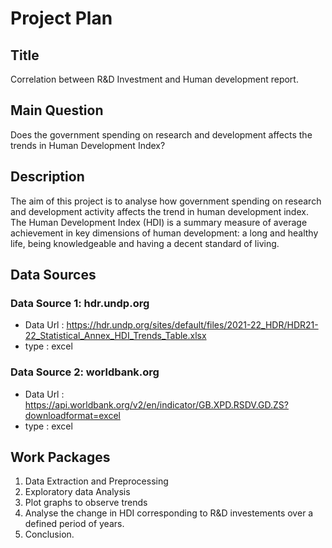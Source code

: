 # Project Plan
## Title
Correlation between R&D Investment and Human development report.

## Main Question
Does the government spending on research and development affects the trends in Human Development Index?

## Description
The aim of this project is to analyse how government spending on research and development activity affects the trend in human development index. The Human Development Index (HDI) is a summary measure of average achievement in key dimensions of human development: a long and healthy life, being knowledgeable and having a decent standard of living. 

## Data Sources
### Data Source 1: hdr.undp.org
* Data Url : <https://hdr.undp.org/sites/default/files/2021-22_HDR/HDR21-22_Statistical_Annex_HDI_Trends_Table.xlsx>
* type : excel

### Data Source 2: worldbank.org
* Data Url : <https://api.worldbank.org/v2/en/indicator/GB.XPD.RSDV.GD.ZS?downloadformat=excel>
* type : excel

## Work Packages
1. Data Extraction and Preprocessing
2. Exploratory data Analysis
3. Plot graphs to observe trends
4. Analyse the change in HDI corresponding to R&D investements over a defined period of years.
5. Conclusion.
